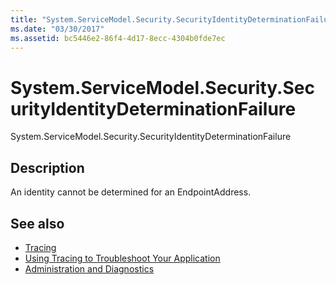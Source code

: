 ```yaml
---
title: "System.ServiceModel.Security.SecurityIdentityDeterminationFailure"
ms.date: "03/30/2017"
ms.assetid: bc5446e2-86f4-4d17-8ecc-4304b0fde7ec
---
```

# System.ServiceModel.Security.SecurityIdentityDeterminationFailure
System.ServiceModel.Security.SecurityIdentityDeterminationFailure  
  
## Description  
 An identity cannot be determined for an EndpointAddress.  
  
## See also

- [Tracing](index.md)
- [Using Tracing to Troubleshoot Your Application](using-tracing-to-troubleshoot-your-application.md)
- [Administration and Diagnostics](../index.md)
